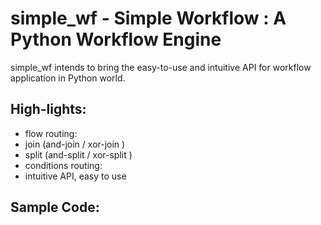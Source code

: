 simple_wf - Simple Workflow : A Python Workflow Engine 
======================================================

simple_wf intends to bring the easy-to-use and intuitive API for workflow application in Python world.

High-lights:
------------

+ flow routing:
 + join (and-join / xor-join )
 + split (and-split / xor-split ) 
+ conditions routing:
+ intuitive API, easy to use

Sample Code:
------------


